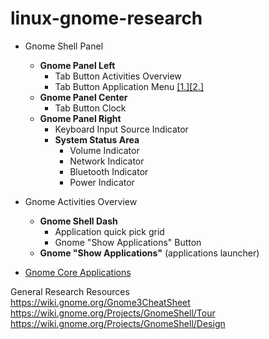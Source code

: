 # linux-gnome-research

* Gnome Shell Panel
  *  **Gnome Panel Left** 
     * Tab Button Activities Overview 
     * Tab Button Application Menu [[1.]](https://wiki.gnome.org/Design/OS/AppMenu)[[2.]](https://wiki.gnome.org/HowDoI/ApplicationMenu)
  * **Gnome Panel Center**
     * Tab Button Clock
  * **Gnome Panel Right**
     * Keyboard Input Source Indicator
     * **System Status Area** 
       * Volume Indicator 
       * Network Indicator
       * Bluetooth Indicator
       * Power Indicator
       
* Gnome Activities Overview
  * **Gnome Shell Dash** 
    * Application quick pick grid
    * Gnome "Show Applications" Button
  * **Gnome "Show Applications"** (applications launcher)
  
  
* [Gnome Core Applications](https://en.wikipedia.org/wiki/GNOME_Core_Applications) 
  
General Research Resources  
https://wiki.gnome.org/Gnome3CheatSheet  
https://wiki.gnome.org/Projects/GnomeShell/Tour  
https://wiki.gnome.org/Projects/GnomeShell/Design
